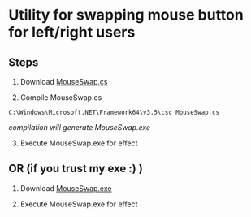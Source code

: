 # Utility for swapping mouse button for left/right users

## Steps 

1. Download [MouseSwap.cs](https://raw.githubusercontent.com/sushilshinde/scripts/master/windows/mouseswap/MouseSwap.cs) 

2. Compile MouseSwap.cs
```
C:\Windows\Microsoft.NET\Framework64\v3.5\csc MouseSwap.cs
```
*compilation will generate MouseSwap.exe*

3. Execute MouseSwap.exe for effect

## OR (if you trust my exe :) )

1. Download [MouseSwap.exe](https://raw.githubusercontent.com/sushilshinde/scripts/master/windows/mouseswap/MouseSwap.cs) 

2. Execute MouseSwap.exe for effect

